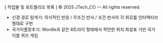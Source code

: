 [ 작업물 및 포트폴리오 목록 ] © 2025 JTech_CO — All rights reserved.

* 신경 경로 탐색기: 의식적인 반응 / 무조건 반사 / 조건 반사의 각 회로를 인터렉티브 형태로 구현
* 국가이름맞추기: Wordle과 같은 6트라이 형태에서 착안한 위치 화살표 기반 국가 이름 퀴즈 게임
